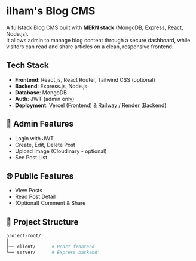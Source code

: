 # ilham's Blog CMS

A fullstack Blog CMS built with **MERN stack** (MongoDB, Express, React, Node.js).  
It allows admin to manage blog content through a secure dashboard, while visitors can read and share articles on a clean, responsive frontend.

## Tech Stack

- **Frontend**: React.js, React Router, Tailwind CSS (optional)
- **Backend**: Express.js, Node.js
- **Database**: MongoDB
- **Auth**: JWT (admin only)
- **Deployment**: Vercel (Frontend) & Railway / Render (Backend)


## 🔐 Admin Features
- Login with JWT
- Create, Edit, Delete Post
- Upload Image (Cloudinary - optional)
- See Post List

## 🌐 Public Features
- View Posts
- Read Post Detail
- (Optional) Comment & Share

## 📂 Project Structure

```bash
project-root/
│
├── client/      # React frontend
└── server/      # Express backend'